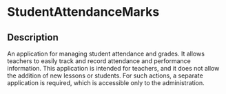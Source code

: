 # StudentAttendanceMarks

## Description
An application for managing student attendance and grades. It allows teachers to easily track and record attendance and performance information. This application is intended for teachers, and it does not allow the addition of new lessons or students. For such actions, a separate application is required, which is accessible only to the administration.
